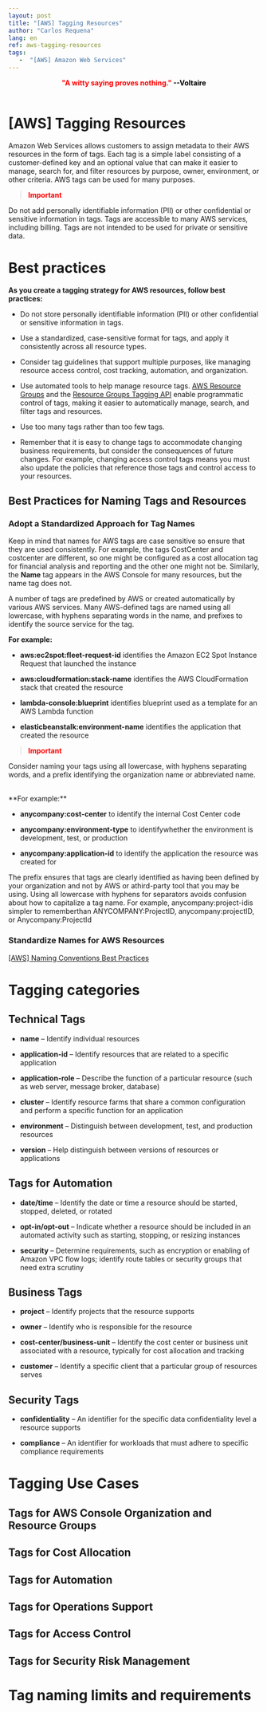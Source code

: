 ```yaml
---
layout: post
title: "[AWS] Tagging Resources"
author: "Carlos Requena"
lang: en
ref: aws-tagging-resources
tags:
   -  "[AWS] Amazon Web Services"
---
```


<div style="text-align:center"><span style="color:red;font-weight: bold">"A witty saying proves nothing." </span> <span style="color:black;font-weight: bold">--Voltaire</span></div>
<br>

# [AWS] Tagging Resources
Amazon Web Services allows customers to assign metadata to their AWS resources in the form of tags. Each tag is a simple label consisting of a customer-defined key and an optional 
value that can make it easier to manage, search for, and filter resources by purpose, owner, environment, or other criteria. AWS tags can be used for many purposes.

> <div style="text-align:left"><span style="color:red;font-weight: bold">Important</span></div>
Do not add personally identifiable information (PII) or other confidential or sensitive information in tags. Tags are accessible to many AWS services, including billing. Tags are 
not intended to be used for private or sensitive data. 

# Best practices
**As you create a tagging strategy for AWS resources, follow best practices:**

-  Do not store personally identifiable information (PII) or other confidential or sensitive information in tags.

-  Use a standardized, case-sensitive format for tags, and apply it consistently across all resource types.

-  Consider tag guidelines that support multiple purposes, like managing resource access control, cost tracking, automation, and organization.

-  Use automated tools to help manage resource tags. [AWS Resource Groups](https://docs.aws.amazon.com/ARG/latest/userguide/) and the [Resource Groups Tagging API](https://docs.aws.amazon.com/resourcegroupstagging/latest/APIReference/) enable programmatic control of tags, making it easier to automatically manage, search, and filter tags and resources.

-  Use too many tags rather than too few tags.

-  Remember that it is easy to change tags to accommodate changing business requirements, but consider the consequences of future changes. For example, changing access control tags means you must also update the policies that reference those tags and control access to your resources.

## Best Practices for Naming Tags and Resources

### Adopt a Standardized Approach for Tag Names 

Keep in mind that names for AWS tags are case sensitive so ensure that they are used consistently. For example, the tags CostCenter and costcenter are different, so one might be configured as a cost allocation tag for financial analysis and reporting and the other one might not be. Similarly, the **Name** tag appears in the AWS Console for many resources, but the name tag does not. 

A number of tags are predefined by AWS or created automatically by various AWS services. Many AWS-defined tags are named using all lowercase, with hyphens separating words in the name, and prefixes to identify the source service for the tag. 

**For example:**

- **aws:ec2spot:fleet-request-id** identifies the Amazon EC2 Spot Instance Request that launched the instance

- **aws:cloudformation:stack-name** identifies the AWS CloudFormation stack that created the resource

- **lambda-console:blueprint** identifies blueprint used as a template for an AWS Lambda function

- **elasticbeanstalk:environment-name** identifies the application that created the resource

> <div style="text-align:left"><span style="color:red;font-weight: bold">Important</span></div>
Consider naming your tags using all lowercase, with hyphens separating words, and a prefix identifying the organization name or abbreviated name. 

<br>
**For example:**

-  **anycompany:cost-center** to identify the internal Cost Center code

-  **anycompany:environment-type** to identifywhether the environment is development, test, or production

-  **anycompany:application-id** to identify the application the resource was created for

The prefix ensures that tags are clearly identified as having been defined by your organization and not by AWS or athird-party tool that you may be using. Using all lowercase with hyphens for separators avoids confusion about how to capitalize a tag name. For example, anycompany:project-idis simpler to rememberthan ANYCOMPANY:ProjectID, anycompany:projectID, or Anycompany:ProjectId

### Standardize Names for AWS Resources
[[AWS] Naming Conventions Best Practices](https://cjrequena.com/2020-06-05/aws-naming-conventions-en)

# Tagging categories
## Technical Tags
-   **name** – Identify individual resources 

-   **application-id** – Identify resources that are related to a specific application 

-   **application-role** – Describe the function of a particular resource (such as web server, message broker, database)

-   **cluster** – Identify resource farms that share a common configuration and perform a specific function for an application

-   **environment** – Distinguish between development, test, and production resources

-   **version** – Help distinguish between versions of resources or applications

## Tags for Automation

-   **date/time** – Identify the date or time a resource should be started, stopped, deleted, or rotated

-   **opt-in/opt-out** – Indicate whether a resource should be included in an automated activity such as starting, stopping, or resizing instances

-   **security** – Determine requirements, such as encryption or enabling of Amazon VPC flow logs; identify route tables or security groups that need extra scrutiny


## Business Tags

-   **project** – Identify projects that the resource supports

-   **owner** – Identify who is responsible for the resource

-   **cost-center/business-unit** – Identify the cost center or business unit associated with a resource, typically for cost allocation and tracking

-   **customer** – Identify a specific client that a particular group of resources serves


## Security Tags

-   **confidentiality** – An identifier for the specific data confidentiality level a resource supports

-   **compliance** – An identifier for workloads that must adhere to specific compliance requirements



# Tagging Use Cases
## Tags for AWS Console Organization and Resource Groups    
## Tags for Cost Allocation   
## Tags for Automation  
## Tags for Operations Support   
## Tags for Access Control 
## Tags for Security Risk Management   

# Tag naming limits and requirements

